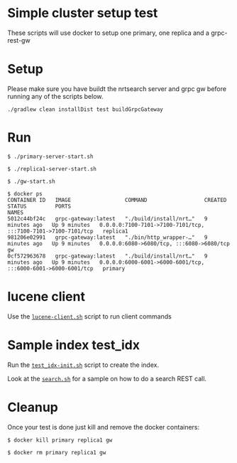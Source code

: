# Simple cluster setup test 

These scripts will use docker to setup one primary, one replica and a grpc-rest-gw

# Setup

Please make sure you have buildt the nrtsearch server and grpc gw before running any of the scripts below.

```
./gradlew clean installDist test buildGrpcGateway
```

# Run

```
$ ./primary-server-start.sh

$ ./replica1-server-start.sh

$ ./gw-start.sh

$ docker ps
CONTAINER ID   IMAGE                 COMMAND                  CREATED         STATUS         PORTS                                                           NAMES
5012c44bf24c   grpc-gateway:latest   "./build/install/nrt…"   9 minutes ago   Up 9 minutes   0.0.0.0:7100-7101->7100-7101/tcp, :::7100-7101->7100-7101/tcp   replica1
981206e02991   grpc-gateway:latest   "./bin/http_wrapper-…"   9 minutes ago   Up 9 minutes   0.0.0.0:6080->6080/tcp, :::6080->6080/tcp                       gw
0cf572963678   grpc-gateway:latest   "./build/install/nrt…"   9 minutes ago   Up 9 minutes   0.0.0.0:6000-6001->6000-6001/tcp, :::6000-6001->6000-6001/tcp   primary
```

# lucene client

Use the [`lucene-client.sh`](lucene-client.sh) script to run client commands

# Sample index test_idx

Run the [`test_idx-init.sh`](test_idx-init.sh) script to create the index.

Look at the [`search.sh`](search.sh) for a sample on how to do a search REST call.


# Cleanup

Once your test is done just kill and remove the docker containers:

```
$ docker kill primary replica1 gw

$ docker rm primary replica1 gw
```

